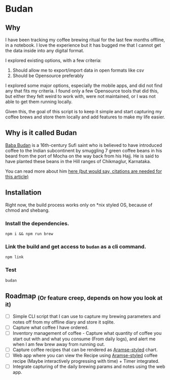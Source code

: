 # Budan

## Why

I have been tracking my coffee brewing ritual for the last few months offline, in a notebook.
I love the experience but it has bugged me that I cannot get the data inside into any digital format.

I explored existing options, with a few criteria:

1. Should allow me to export/import data in open formats like csv
2. Should be Opensource preferably

I explored some major options, especially the mobile apps, and did not find any that fits my criteria.
I found only a few Opensource tools that did this, but either they felt weird to work with, were not maintained, or I was not able to get them running locally.

Given this, the goal of this script is to keep it simple and start capturing my coffee brews and store them locally and add features to make my life easier.

## Why is it called Budan

[Baba Budan](https://en.wikipedia.org/wiki/Baba_Budan) is a 16th-century Sufi saint who is believed to have introduced coffee to the Indian subcontinent by smuggling 7 green coffee beans in his beard from the port of Mocha on the way back from his Hajj.
He is said to have planted these beans in the Hill ranges of Chikmaglur, Karnataka.

You can read more about him [here (but would say, citations are needed for this article)](https://www.coffees.gr/baba-budan-story/)

## Installation

Right now, the build process works only on \*nix styled OS, because of chmod and shebang.

### Install the dependencies.

`npm i && npm run brew`

### Link the build and get access to `budan` as a cli command.

`npm link`

### Test

`budan`

## Roadmap <sub>(Or feature creep, depends on how you look at it) </sub>

- [ ] Simple CLI script that I can use to capture my brewing parameters and notes off from my offline diary and store it sqlite.
- [ ] Capture what coffee I have ordered.
- [ ] Inventory management of coffee - Capture what quantity of coffee you start out with and what you consume (From daily logs), and alert me when I am few brew away from running out.
- [ ] Capture coffee recipes that can be rendered as [Aramse-styled](https://aramse.coffee/recipe/) chart.
- [ ] Web app where you can view the Recipe using [Aramse-styled](https://aramse.coffee/recipe/) coffee recipe (Maybe interactively progressing with time) + Timer integrated.
- [ ] Integrate capturing of the daily brewing params and notes using the web app.
